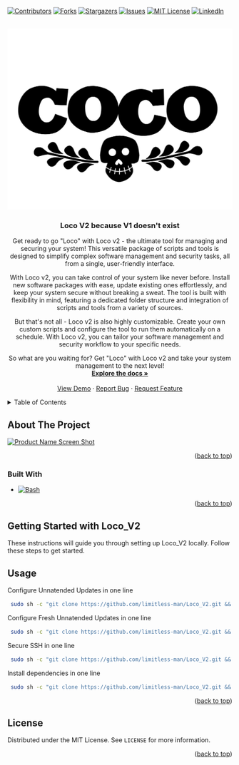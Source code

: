 [![Contributors][contributors-shield]][contributors-url]
[![Forks][forks-shield]][forks-url]
[![Stargazers][stars-shield]][stars-url]
[![Issues][issues-shield]][issues-url]
[![MIT License][license-shield]][license-url]
[![LinkedIn][linkedin-shield]][linkedin-url]



<!-- PROJECT LOGO -->
<br />
<div align="center">
  <a href="https://github.com/limitless-man/Loco_V2">
    <img src="Images/logo.png">
  </a>

<h3 align="center">Loco V2 because V1 doesn't exist</h3>

  <p align="center">
    Get ready to go "Loco" with Loco v2 - the ultimate tool for managing and securing your system! This versatile package of scripts and tools is designed to simplify complex software management and security tasks, all from a single, user-friendly interface.

With Loco v2, you can take control of your system like never before. Install new software packages with ease, update existing ones effortlessly, and keep your system secure without breaking a sweat. The tool is built with flexibility in mind, featuring a dedicated folder structure and integration of scripts and tools from a variety of sources.

But that's not all - Loco v2 is also highly customizable. Create your own custom scripts and configure the tool to run them automatically on a schedule. With Loco v2, you can tailor your software management and security workflow to your specific needs.

So what are you waiting for? Get "Loco" with Loco v2 and take your system management to the next level!
    <br />
    <a href="https://github.com/limitless-man/Loco_V2"><strong>Explore the docs »</strong></a>
    <br />
    <br />
    <a href="https://github.com/limitless-man/Loco_V2">View Demo</a>
    ·
    <a href="https://github.com/limitless-man/Loco_V2/issues">Report Bug</a>
    ·
    <a href="https://github.com/limitless-man/Loco_V2/issues">Request Feature</a>
  </p>
</div>



<!-- TABLE OF CONTENTS -->
<details>
  <summary>Table of Contents</summary>
  <ol>
    <li>
      <a href="#about-the-project">About The Project</a>
      <ul>
        <li><a href="#built-with">Built With</a></li>
      </ul>
    </li>
    <li>
      <a href="#getting-started">Getting Started</a>
      <ul>
        <li><a href="#prerequisites">Prerequisites</a></li>
        <li><a href="#installation">Installation</a></li>
      </ul>
    </li>
    <li><a href="#usage">Usage</a></li>
    <li><a href="#license">License</a></li>
  </ol>
</details>



<!-- ABOUT THE PROJECT -->
## About The Project

[![Product Name Screen Shot][product-screenshot]]()

<p align="right">(<a href="#readme-top">back to top</a>)</p>



### Built With

* [![Bash][gnu.org]][Bash-url]

<p align="right">(<a href="#readme-top">back to top</a>)</p>



<!-- GETTING STARTED -->
## Getting Started with Loco_V2

These instructions will guide you through setting up Loco_V2 locally. Follow these steps to get started.

<!-- USAGE EXAMPLES -->
## Usage

Configure Unnatended Updates in one line

   ```sh
    sudo sh -c "git clone https://github.com/limitless-man/Loco_V2.git && cd Loco_V2 && chmod +x Loco_V2.sh && ./Loco_V2.sh configure_autoupdates"
   ```

Configure Fresh Unnatended Updates in one line

   ```sh
    sudo sh -c "git clone https://github.com/limitless-man/Loco_V2.git && cd Loco_V2 && chmod +x Loco_V2.sh && ./Loco_V2.sh fresh_autoupdates"
   ```

Secure SSH in one line

   ```sh
    sudo sh -c "git clone https://github.com/limitless-man/Loco_V2.git && cd Loco_V2 && chmod +x Loco_V2.sh && ./Loco_V2.sh ssh_security"
   ```

Install dependencies in one line

   ```sh
    sudo sh -c "git clone https://github.com/limitless-man/Loco_V2.git && cd Loco_V2 && chmod +x Loco_V2.sh && ./Loco_V2.sh check_dependencies 'qemu-guest-agent' 'install_docker'"
   ```

<p align="right">(<a href="#readme-top">back to top</a>)</p>

<!-- LICENSE -->
## License

Distributed under the MIT License. See `LICENSE` for more information.

<p align="right">(<a href="#readme-top">back to top</a>)</p>


<!-- MARKDOWN LINKS & IMAGES -->
<!-- https://www.markdownguide.org/basic-syntax/#reference-style-links -->
[contributors-shield]: https://img.shields.io/github/contributors/limitless-man/Loco_V2.svg?style=for-the-badge
[contributors-url]: https://github.com/limitless-man/Loco_V2/graphs/contributors
[forks-shield]: https://img.shields.io/github/forks/limitless-man/Loco_V2.svg?style=for-the-badge
[forks-url]: https://github.com/limitless-man/Loco_V2/network/members
[stars-shield]: https://img.shields.io/github/stars/limitless-man/Loco_V2.svg?style=for-the-badge
[stars-url]: https://github.com/limitless-man/Loco_V2/stargazers
[issues-shield]: https://img.shields.io/github/issues/limitless-man/Loco_V2.svg?style=for-the-badge
[issues-url]: https://github.com/limitless-man/Loco_V2/issues
[license-shield]: https://img.shields.io/github/license/limitless-man/Loco_V2.svg?style=for-the-badge
[license-url]: https://github.com/limitless-man/Loco_V2/blob/main/LICENSE
[linkedin-shield]: https://img.shields.io/badge/-LinkedIn-black.svg?style=for-the-badge&logo=linkedin&colorB=555
[linkedin-url]: https://www.linkedin.com/company/limitless-man/
[product-screenshot]: Images/screenshot.png
[Gnu.org]:  https://img.shields.io/badge/-Bash-000000?logo=GNU%20Bash&logoColor=4EAA25&style=for-the-badge
[Bash-url]: https://www.gnu.org
